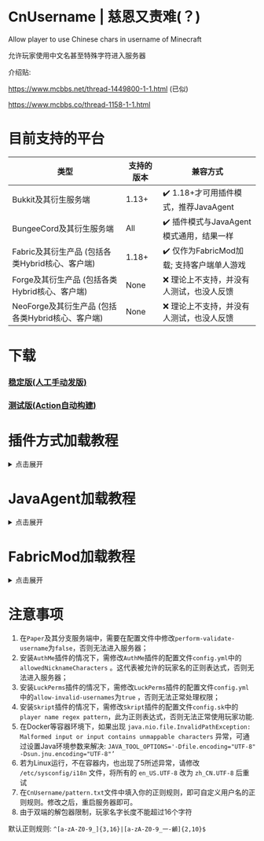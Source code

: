 # CnUsername | 慈恩又责难(？)

Allow player to use Chinese chars in username of Minecraft

允许玩家使用中文名甚至特殊字符进入服务器

介绍贴: <p>
https://www.mcbbs.net/thread-1449800-1-1.html (已似) <p>
https://www.mcbbs.co/thread-1158-1-1.html

# 目前支持的平台
| 类型                                | 支持的版本 | 兼容方式                                         |
|-----------------------------------|-------|----------------------------------------------|
| Bukkit及其衍生服务端                     | 1.13+ | :heavy_check_mark: 1.18+才可用插件模式，推荐JavaAgent  |
| BungeeCord及其衍生服务端                 | All   | :heavy_check_mark: 插件模式与JavaAgent模式通用，结果一样   |
| Fabric及其衍生产品 (包括各类Hybrid核心、客户端)   | 1.18+ | :heavy_check_mark: 仅作为FabricMod加载; 支持客户端单人游戏 |
| Forge及其衍生产品 (包括各类Hybrid核心、客户端)    | None  | :x: 理论上不支持，并没有人测试，也没人反馈                      |
| NeoForge及其衍生产品 (包括各类Hybrid核心、客户端) | None  | :x: 理论上不支持，并没有人测试，也没人反馈                      |

# 下载

### [稳定版(人工手动发版)](https://github.com/XPPlugins/CnUsername/releases)

### [测试版(Action自动构建)](https://github.com/XPPlugins/CnUsername/actions)

# 插件方式加载教程
<details>

<summary>点击展开</summary>

### 推荐有条件的服主使用[JavaAgent方式](https://github.com/XPPlugins/CnUsername#JavaAgent加载教程)加载，以解锁所有功能

1. 点[我](https://github.com/0XPYEX0/CnUsername#下载)下载<br>
2. 放入`plugins`文件夹 [仅Bukkit|BungeeCord，及其所有分支(如Spigot|Paper|WaterFall等)]<br>
3. 插件方式加载有诸多限制，如:
   <br>    ①原版实体选择器不支持特殊名字玩家. 例如无法使用`/tp`命令，请使用`/tp "<username>"`  其中`<username>`替换为玩家名字
   <br>    ②在1.20.5+，`Paper`及其分支服务端，玩家名字长度不能长于16，否则无法进入服务器. JavaAgent加载方式不受此限制<br>
4. 如需自定义正则，~~请修改 `plugins/CnUsername/pattern.txt`~~ 见[注意事项](https://github.com/XPPlugins/CnUsername#注意事项)

</details>

# JavaAgent加载教程
<details>

<summary> 点击展开 </summary>

1. 在[Releases](https://github.com/0XPYEX0/CnUsername/releases)中下载
2. 放入`服务端根目录`
3. 修改你的启动命令，在`java`后写入`-javaagent:CnUsername-version-all.jar`. 例如:
   <br>    `java -javaagent:CnUsername-1.0.7-all.jar -jar server.jar`
   <br>    **注意，此处仅为举例说明，请根据实际情况编写**
4. JavaAgent加载模式可以解锁所有功能，包括但不限于:
   <br>    ①玩家名字长度可通过修改正则自定义
   <br>    ②能够正常使用原版实体选择器选择特殊名字玩家
5. 如需自定义正则，~~修改前面启动命令为`-javaagent:CnUsername-<version>-all.jar="<正则表达式>"`，例如:
   `-javaagent:CnUsername-1.0.7-all.jar="^[a-zA-Z0-9_]{3,16}|[a-zA-Z0-9_一-龥]{2,10}$"`~~ 见[注意事项](https://github.com/XPPlugins/CnUsername#注意事项)
</details>

# FabricMod加载教程

<details>
<summary> 点击展开 </summary>

1. 点[我](https://github.com/0XPYEX0/CnUsername#下载)下载<br>
2. 把下载后的`.jar`文件放入`mods`文件夹中
3. 请确保你已经安装过[FabricAPI](https://github.com/FabricMC/fabric/releases)，并且一并放入`mods`文件夹中
4. 启动服务端 | 客户端
5. 若日志成功输出，或正常进入服务器，即生效
6. 如需自定义正则，见[注意事项](https://github.com/XPPlugins/CnUsername#注意事项)

</details>

# 注意事项

1. 在`Paper`及其分支服务端中，需要在配置文件中修改`perform-validate-username`为`false`，否则无法进入服务器；
2. 安装`AuthMe`插件的情况下，需修改`AuthMe`插件的配置文件`config.yml`中的`allowedNicknameCharacters`
   。这代表被允许的玩家名的正则表达式，否则无法进入服务器；
3. 安装`LuckPerms`插件的情况下，需修改`LuckPerms`插件的配置文件`config.yml`中的`allow-invalid-usernames`为`true`
   ，否则无法正常处理权限；
4. 安装`Skript`插件的情况下，需修改`Skript`插件的配置文件`config.sk`中的`player name regex pattern`，此为正则表达式，否则无法正常使用玩家功能.
5. 在Docker等容器环境下，如果出现
   `java.nio.file.InvalidPathException: Malformed input or input contains unmappable characters`
   异常，可通过设置Java环境参数来解决: `JAVA_TOOL_OPTIONS='-Dfile.encoding="UTF-8" -Dsun.jnu.encoding="UTF-8"’`
6. 若为Linux运行，不在容器内，也出现了5所述异常，请修改 `/etc/sysconfig/i18n` 文件，将所有的 `en_US.UTF-8` 改为
   `zh_CN.UTF-8` 后重试
7. 在`CnUsername/pattern.txt`文件中填入你的正则规则，即可自定义用户名的正则规则。修改之后，重启服务器即可。
8. 由于双端的解包器限制，玩家名字长度不能超过16个字符

默认正则规则: `^[a-zA-Z0-9_]{3,16}|[a-zA-Z0-9_一-龥]{2,10}$`
